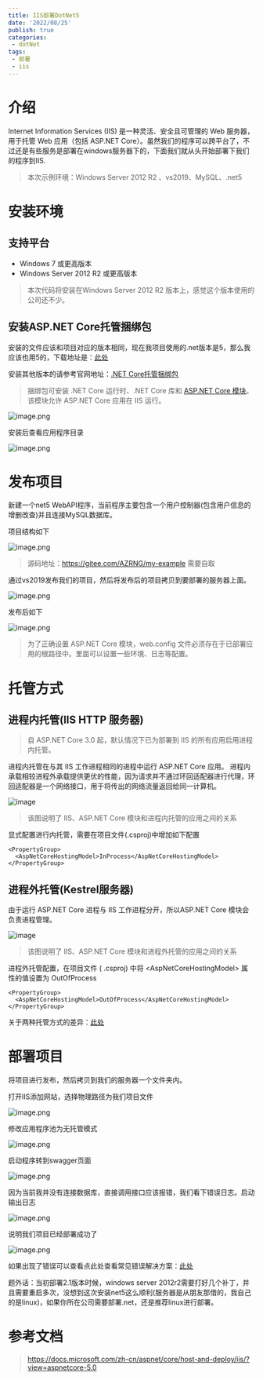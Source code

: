 ```yaml
---
title: IIS部署DotNet5
date: '2022/08/25'
publish: true
categories:
 - dotNet
tags:
 - 部署
 - iis
---
```

# 介绍

Internet Information Services (IIS) 是一种灵活、安全且可管理的 Web 服务器，用于托管 Web 应用（包括 ASP.NET Core）。虽然我们的程序可以跨平台了，不过还是有些服务是部署在windows服务器下的，下面我们就从头开始部署下我们的程序到IIS.

> 本次示例环境：Windows Server 2012 R2 、vs2019、MySQL、.net5

# 安装环境

## 支持平台

- Windows 7 或更高版本
- Windows Server 2012 R2 或更高版本

> 本次代码将安装在Windows Server 2012 R2 版本上，感觉这个版本使用的公司还不少。

## 安装ASP.NET Core托管捆绑包

安装的文件应该和项目对应的版本相同，现在我项目使用的.net版本是5，那么我应该也用5的，下载地址是：[此处](https://dotnet.microsoft.com/download/dotnet/thank-you/runtime-aspnetcore-5.0.6-windows-hosting-bundle-installer)

安装其他版本的请参考官网地址：[.NET Core托管捆绑包](https://docs.microsoft.com/zh-cn/aspnet/core/host-and-deploy/iis/hosting-bundle?view=aspnetcore-5.0)

> 捆绑包可安装 .NET Core 运行时、.NET Core 库和 [ASP.NET Core 模块](https://docs.microsoft.com/zh-cn/aspnet/core/host-and-deploy/aspnet-core-module?view=aspnetcore-5.0)。 该模块允许 ASP.NET Core 应用在 IIS 运行。

 ![image.png](https://gitee.com/AZRNG/picture-storage/raw/master/kbms/1621430404995-81a66bf0-d43f-432c-931d-c9da9239912d.png)

安装后查看应用程序目录

![image.png](https://gitee.com/AZRNG/picture-storage/raw/master/kbms/1621432192325-6321b024-3a82-47d8-8b2b-cd8d4fbe2e13.png)

# 发布项目

新建一个net5 WebAPI程序，当前程序主要包含一个用户控制器(包含用户信息的增删改查)并且连接MySQL数据库。

项目结构如下

![image.png](https://gitee.com/AZRNG/picture-storage/raw/master/kbms/1621431500383-f3718698-75cb-4cc1-971f-a94987fd728a.png)

> 源码地址：https://gitee.com/AZRNG/my-example  需要自取

通过vs2019发布我们的项目，然后将发布后的项目拷贝到要部署的服务器上面。

![image.png](https://gitee.com/AZRNG/picture-storage/raw/master/kbms/1621432479264-a4ad0599-9c44-48f8-9f60-66e4b2e92c6f.png)

发布后如下

![image.png](https://gitee.com/AZRNG/picture-storage/raw/master/kbms/1621432762660-7cbee968-8fb8-4506-a44c-86f91c08eca9.png)

> 为了正确设置 ASP.NET Core 模块，web.config 文件必须存在于已部署应用的根路径中。里面可以设置一些环境、日志等配置。

# 托管方式

## 进程内托管(IIS HTTP 服务器)

> 自 ASP.NET Core 3.0 起，默认情况下已为部署到 IIS 的所有应用启用进程内托管。

进程内托管在与其 IIS 工作进程相同的进程中运行 ASP.NET Core 应用。 进程内承载相较进程外承载提供更优的性能，因为请求并不通过环回适配器进行代理，环回适配器是一个网络接口，用于将传出的网络流量返回给同一计算机。

![image](https://gitee.com/AZRNG/picture-storage/raw/master/kbms/1621418975218-e1cf8916-d1b1-4478-ab06-27d68955f2cd.png)

> 该图说明了 IIS、ASP.NET Core 模块和进程内托管的应用之间的关系

显式配置进行内托管，需要在项目文件(.csproj)中增加如下配置

```
<PropertyGroup>
  <AspNetCoreHostingModel>InProcess</AspNetCoreHostingModel>
</PropertyGroup>
```

## 进程外托管(Kestrel服务器)

由于运行 ASP.NET Core 进程与 IIS 工作进程分开，所以ASP.NET Core 模块会负责进程管理。

![image](https://gitee.com/AZRNG/picture-storage/raw/master/kbms/1621419731758-573dae98-6398-4ff8-b74e-3bed05092e05.png)

> 该图说明了 IIS、ASP.NET Core 模块和进程外托管的应用之间的关系

进程外托管配置，在项目文件 ( .csproj) 中将 &lt;AspNetCoreHostingModel&gt; 属性的值设置为 OutOfProcess

```
<PropertyGroup>
  <AspNetCoreHostingModel>OutOfProcess</AspNetCoreHostingModel>
</PropertyGroup>
```

关于两种托管方式的差异：[此处](https://docs.microsoft.com/zh-cn/aspnet/core/host-and-deploy/iis/in-process-hosting?view=aspnetcore-5.0#differences-between-in-process-and-out-of-process-hosting)

# 部署项目

将项目进行发布，然后拷贝到我们的服务器一个文件夹内。

打开IIS添加网站，选择物理路径为我们项目文件

![image.png](https://gitee.com/AZRNG/picture-storage/raw/master/kbms/1621434077105-2e447da1-5082-4ac9-87c2-a22c7bcf825c.png)

修改应用程序池为无托管模式

![image.png](https://gitee.com/AZRNG/picture-storage/raw/master/kbms/1621434518735-f09c0f97-ea01-490a-be38-dbf59d5ab886.png)

启动程序转到swagger页面

![image.png](https://gitee.com/AZRNG/picture-storage/raw/master/kbms/1621434688002-1abc9d39-c4a4-435c-88e8-5ff52ece4db7.png)

因为当前我并没有连接数据库，直接调用接口应该报错，我们看下错误日志。启动输出日志

![image.png](https://gitee.com/AZRNG/picture-storage/raw/master/kbms/1621434770504-dcf4f9c6-7481-496d-8cd1-0a02094edde8.png)

说明我们项目已经部署成功了

![image.png](https://gitee.com/AZRNG/picture-storage/raw/master/kbms/1621434890333-450eab2d-434a-491d-9b95-d68d1648662a.png)

如果出现了错误可以查看点此处查看常见错误解决方案：[此处](https://docs.microsoft.com/zh-cn/aspnet/core/test/troubleshoot-azure-iis?view=aspnetcore-5.0)



题外话：当初部署2.1版本时候，windows server 2012r2需要打好几个补丁，并且需要重启多次，没想到这次安装net5这么顺利(服务器是从朋友那借的，我自己的是linux)，如果你所在公司需要部署.net，还是推荐linux进行部署。

# 参考文档

> https://docs.microsoft.com/zh-cn/aspnet/core/host-and-deploy/iis/?view=aspnetcore-5.0
